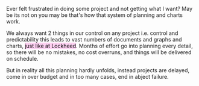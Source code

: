 
Ever felt frustrated in doing some project and not getting what I want? May be its not on you may be that's how that system of planning and charts work.

We always want 2 things in our control on any project i.e. control and predictability this leads to vast numbers of documents and graphs and charts, <mark style="background: #FFB8EBA6;">just like at Lockheed</mark>. Months of effort go into planning every detail, so there will be no mistakes, no cost overruns, and things will be delivered on schedule.

But in reality all this planning hardly unfolds, instead projects are delayed, come in over budget and in too many cases, end in abject failure.